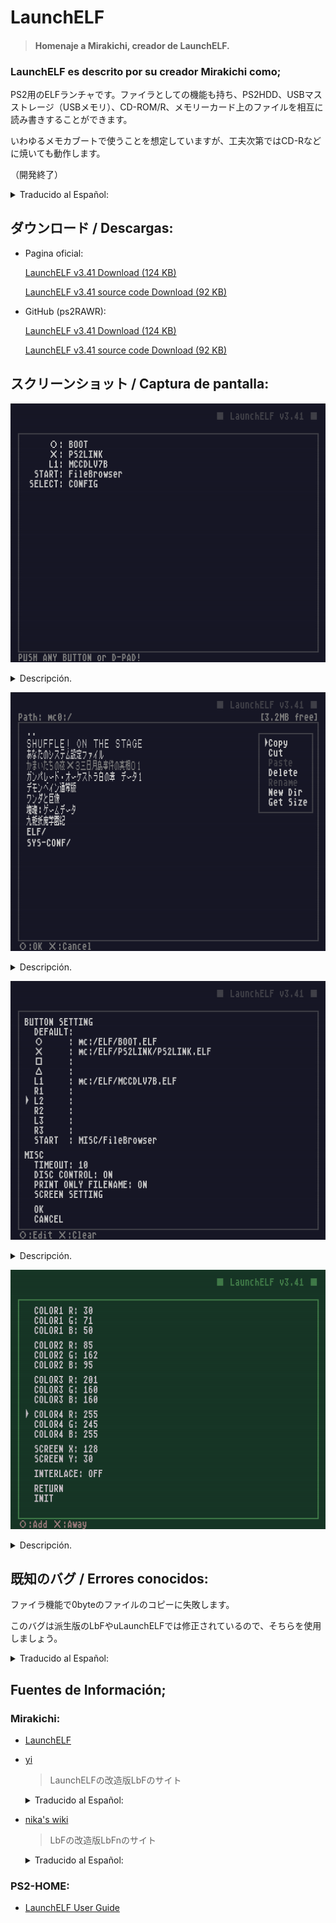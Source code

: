 # LaunchELF 
> #### Homenaje a Mirakichi, creador de LaunchELF.

### LaunchELF es descrito por su creador Mirakichi como;
PS2用のELFランチャです。ファイラとしての機能も持ち、PS2HDD、USBマスストレージ（USBメモリ）、CD-ROM/R、メモリーカード上のファイルを相互に読み書きすることができます。

いわゆるメモカブートで使うことを想定していますが、工夫次第ではCD-Rなどに焼いても動作します。

（開発終了）

<details><summary>Traducido al Español:</summary>
<p>

Este es un lanzador ELF para PS2. También funciona como un archivador y puede leer y escribir archivos en PS2HDD, almacenamiento masivo USB (memoria USB), CD-ROM / R y tarjetas de memoria entre sí.

Está destinado a ser utilizado en el llamado cabolato de notas, pero dependiendo del ingenio, funcionará incluso si se graba en un CD-R o similar.

(Fin del desarrollo)
</p>
</details>

## ダウンロード / Descargas:
- Pagina oficial:

  [LaunchELF v3.41 Download (124 KB)](http://mirakichi.karou.jp/software/arc/LaunchELF_v3_41.zip)
  
  [LaunchELF v3.41 source code Download (92 KB)](http://mirakichi.karou.jp/software/arc/LaunchELF_v3_41-src.zip)
  
- GitHub (ps2RAWR):

  [LaunchELF v3.41 Download (124 KB)](https://github.com/usaurioRAWR/ps2RAWR/raw/main/LaunchELF/LaunchELF_v3_41.zip)
  
  [LaunchELF v3.41 source code Download (92 KB)](https://github.com/usaurioRAWR/ps2RAWR/raw/main/LaunchELF/LaunchELF_v3_41-src.zip)

## スクリーンショット / Captura de pantalla:
![ ](Imagenes/LaunchELF_launcher.png)
<details><summary>Descripción.</summary>
<p>
ランチャ画面　ここからコントローラのボタンを押して各機能を呼び出す。

> Pantalla de inicio. Desde aquí, presione el botón del controlador para llamar a cada función.	
</p>
</details>

![ ](Imagenes/LaunchELF_filebrowser.png)
<details><summary>Descripción.</summary>
<p>
ファイルブラウザ画面　メモリーカードの中身を表示した例。

> Pantalla del explorador de archivos. Un ejemplo de visualización del contenido de una tarjeta de memoria.	
</p>
</details>

![ ](Imagenes/LaunchELF_config.png)
<details><summary>Descripción.</summary>
<p>
コンフィグ画面　ランチャに実行させたいファイルを登録する。

>	Pantalla de configuración. Registre el archivo que desea que ejecute el iniciador.	
</p>
</details>

![ ](Imagenes/LaunchELF_color.png)
<details><summary>Descripción.</summary>
<p>
カラーコンフィグ画面　配色を変更できる。

> Pantalla de configuración de color. Puede cambiar el esquema de color.
</p>
</details>

## 既知のバグ / Errores conocidos:
ファイラ機能で0byteのファイルのコピーに失敗します。

このバグは派生版のLbFやuLaunchELFでは修正されているので、そちらを使用しましょう。

<details><summary>Traducido al Español:</summary>
<p>
Este error se ha corregido en las versiones derivadas de LbF y uLaunchELF, así que vamos a usarlo.

La función de archivador no puede copiar archivos de 0 bytes.
</p>
</details>


## Fuentes de Información;
### Mirakichi:
- [LaunchELF](http://mirakichi.karou.jp/software/LaunchELF.html)
- [yi](http://sky.geocities.jp/yi4xx/)
  > LaunchELFの改造版LbFのサイト 
  <details><summary>Traducido al Español:</summary>
  <p>
  LaunchELF Mods Sitio LbF
  </p>
  </details>
      
- [nika's wiki](http://nika.osask.tk/?FrontPage)
  > LbFの改造版LbFnのサイト
  <details><summary>Traducido al Español:</summary>
  <p>
  LbF Mods Sitio LbFn
  </p>
  </details>
    
### PS2-HOME:
- [LaunchELF User Guide](https://www.ps2-home.com/forum/app.php/launchelf-user-guide)
